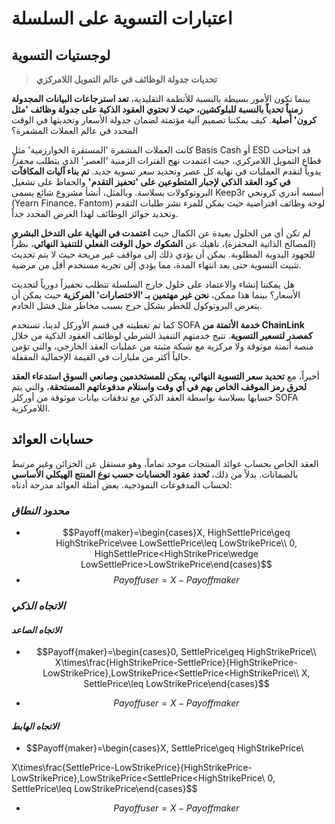 # اعتبارات التسوية على السلسلة

## لوجستيات التسوية

> **تحديات جدولة الوظائف في عالم التمويل اللامركزي**

بينما تكون الأمور بسيطة بالنسبة للأنظمة التقليدية، **تعد استرجاعات البيانات المجدولة زمنياً تحدياً بالنسبة للبلوكشين، حيث لا تحتوي العقود الذكية على جدولة وظائف 'مثل كرون' أصلية**. كيف يمكننا تصميم آلية مؤتمتة لضمان جدولة الأسعار وتحديثها في الوقت المحدد في عالم العملات المشفرة؟

كانت العملات المشفرة 'المستقرة الخوارزمية' مثل Basis Cash أو ESD قد اجتاحت قطاع التمويل اللامركزي، حيث اعتمدت نهج الفترات الزمنية 'العصر' الذي يتطلب _محفزاً_ يدوياً لتقدم العمليات في نهاية كل عصر وتحديد سعر تسوية جديد. **تم بناء آليات المكافآت في كود العقد الذكي لإجبار المتطوعين على 'تحفيز التقدم'** والحفاظ على تشغيل البروتوكولات بسلاسة. وبالمثل، أنشأ مشروع شائع يسمى Keep3r أسسه أندري كرونجي (Yearn Finance، Fantom) لوحة وظائف افتراضية حيث يمكن للمرء نشر طلبات التقدم وتحديد جوائز الوظائف لهذا الغرض المحدد جداً.

لم تكن أي من الحلول بعيدة عن الكمال حيث **اعتمدت في النهاية على التدخل البشري** (المصالح الذاتية المحفزة)، ناهيك عن **الشكوك حول الوقت الفعلي للتنفيذ النهائي**، نظراً للجهود اليدوية المطلوبة. يمكن أن يؤدي ذلك إلى مواقف غير مريحة حيث لا يتم تحديث تثبيت التسوية حتى بعد انتهاء المدة، مما يؤدي إلى تجربة مستخدم أقل من مرضية.

هل يمكننا إنشاء والاعتماد على حلول خارج السلسلة تتطلب تحفيزاً دورياً لتحديث الأسعار؟ بينما هذا ممكن، **نحن غير مهتمين بـ 'الاختصارات' المركزية** حيث يمكن أن يتعرض البروتوكول للخطر بشكل حرج بسبب مخاطر مثل فشل الخادم.

كما تم تغطيته في قسم الأوركل لدينا، تستخدم SOFA **خدمة الأتمتة من ChainLink كمصدر لتسعير التسوية**. تتيح خدمتهم التنفيذ الشرطي لوظائف العقود الذكية من خلال منصة أتمتة موثوقة ولا مركزية مع شبكة مثبتة من عمليات العقد الخارجي، والتي تؤمن حالياً أكثر من مليارات في القيمة الإجمالية المقفلة.

أخيراً، مع **تحديد سعر التسوية النهائي، يمكن للمستخدمين وصانعي السوق استدعاء العقد لحرق رمز الموقف الخاص بهم في أي وقت واستلام مدفوعاتهم المستحقة**، والتي يتم حسابها بسلاسة بواسطة العقد الذكي مع تدفقات بيانات موثوقة من أوركلز SOFA اللامركزية.

## حسابات العوائد

العقد الخاص بحساب عوائد المنتجات موحد تماماً، وهو مستقل عن الخزائن وغير مرتبط بالضمانات. بدلاً من ذلك، **تُحدد عقود الحسابات حسب نوع المنتج الهيكلي الأساسي** لحساب المدفوعات النموذجية. بعض أمثلة العوائد مدرجة أدناه:

### _محدود النطاق_

- $$Payoff{maker}=\begin{cases}X, HighSettlePrice\geq HighStrikePrice\vee LowSettlePrice\leq LowStrikePrice\\  0, HighSettlePrice<HighStrikePrice\wedge LowSettlePrice>LowStrikePrice\end{cases}$$
- $$Payoff {user}=X - Payoff {maker}$$

### _الاتجاه الذكي_

#### _الاتجاه الصاعد_

- $$Payoff{maker}=\begin{cases}0, SettlePrice\geq HighStrikePrice\\
X\times\frac{HighStrikePrice-SettlePrice}{HighStrikePrice-LowStrikePrice},LowStrikePrice<SettlePrice<HighStrikePrice\\
X, SettlePrice\leq LowStrikePrice\end{cases}$$

- $$Payoff {user}=X - Payoff {maker}$$

#### _الاتجاه الهابط_

- $$Payoff{maker}=\begin{cases}X, SettlePrice\geq HighStrikePrice\\

X\times\frac{SettlePrice-LowStrikePrice}{HighStrikePrice-LowStrikePrice},LowStrikePrice<SettlePrice<HighStrikePrice\\
0, SettlePrice\leq LowStrikePrice\end{cases}$$

- $$Payoff {user}=X - Payoff {maker}$$